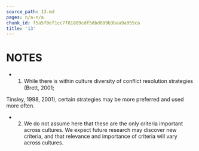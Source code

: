 ```yaml
---
source_path: 13.md
pages: n/a-n/a
chunk_id: f5a5f0ef1cc7f81889cdf58bd089b3baa9a955ca
title: '13'
---
```

# NOTES

- 1. While there is within culture diversity of conﬂict resolution strategies (Brett, 2001;

Tinsley, 1998, 2001), certain strategies may be more preferred and used more often.

- 2. We do not assume here that these are the only criteria important across cultures. We expect future research may discover new criteria, and that relevance and importance of criteria will vary across cultures.

